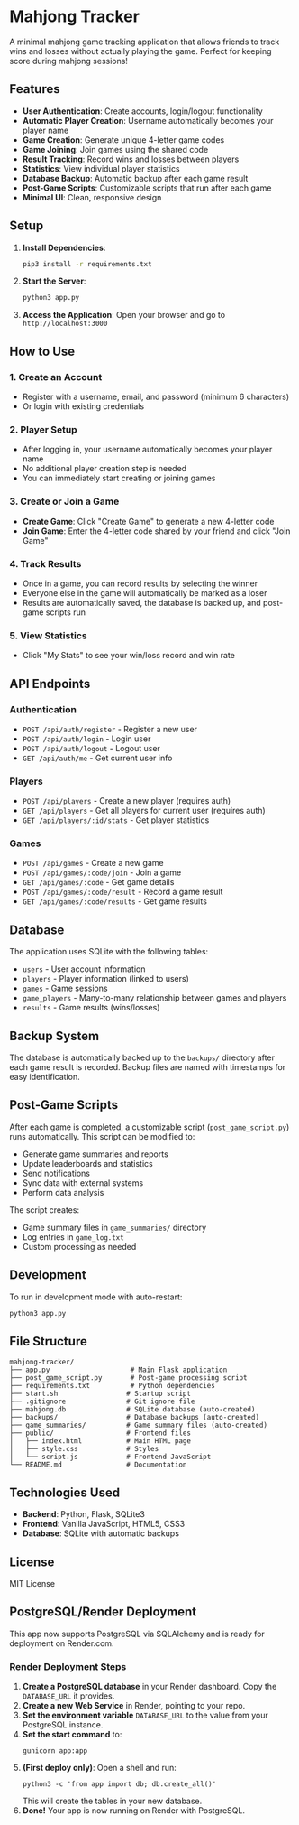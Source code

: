 # Mahjong Tracker

A minimal mahjong game tracking application that allows friends to track wins and losses without actually playing the game. Perfect for keeping score during mahjong sessions!

## Features

- **User Authentication**: Create accounts, login/logout functionality
- **Automatic Player Creation**: Username automatically becomes your player name
- **Game Creation**: Generate unique 4-letter game codes
- **Game Joining**: Join games using the shared code
- **Result Tracking**: Record wins and losses between players
- **Statistics**: View individual player statistics
- **Database Backup**: Automatic backup after each game result
- **Post-Game Scripts**: Customizable scripts that run after each game
- **Minimal UI**: Clean, responsive design

## Setup

1. **Install Dependencies**:
   ```bash
   pip3 install -r requirements.txt
   ```

2. **Start the Server**:
   ```bash
   python3 app.py
   ```

3. **Access the Application**:
   Open your browser and go to `http://localhost:3000`

## How to Use

### 1. Create an Account
- Register with a username, email, and password (minimum 6 characters)
- Or login with existing credentials

### 2. Player Setup
- After logging in, your username automatically becomes your player name
- No additional player creation step is needed
- You can immediately start creating or joining games

### 3. Create or Join a Game
- **Create Game**: Click "Create Game" to generate a new 4-letter code
- **Join Game**: Enter the 4-letter code shared by your friend and click "Join Game"

### 4. Track Results
- Once in a game, you can record results by selecting the winner
- Everyone else in the game will automatically be marked as a loser
- Results are automatically saved, the database is backed up, and post-game scripts run

### 5. View Statistics
- Click "My Stats" to see your win/loss record and win rate

## API Endpoints

### Authentication
- `POST /api/auth/register` - Register a new user
- `POST /api/auth/login` - Login user
- `POST /api/auth/logout` - Logout user
- `GET /api/auth/me` - Get current user info

### Players
- `POST /api/players` - Create a new player (requires auth)
- `GET /api/players` - Get all players for current user (requires auth)
- `GET /api/players/:id/stats` - Get player statistics

### Games
- `POST /api/games` - Create a new game
- `POST /api/games/:code/join` - Join a game
- `GET /api/games/:code` - Get game details
- `POST /api/games/:code/result` - Record a game result
- `GET /api/games/:code/results` - Get game results

## Database

The application uses SQLite with the following tables:
- `users` - User account information
- `players` - Player information (linked to users)
- `games` - Game sessions
- `game_players` - Many-to-many relationship between games and players
- `results` - Game results (wins/losses)

## Backup System

The database is automatically backed up to the `backups/` directory after each game result is recorded. Backup files are named with timestamps for easy identification.

## Post-Game Scripts

After each game is completed, a customizable script (`post_game_script.py`) runs automatically. This script can be modified to:
- Generate game summaries and reports
- Update leaderboards and statistics
- Send notifications
- Sync data with external systems
- Perform data analysis

The script creates:
- Game summary files in `game_summaries/` directory
- Log entries in `game_log.txt`
- Custom processing as needed

## Development

To run in development mode with auto-restart:
```bash
python3 app.py
```

## File Structure

```
mahjong-tracker/
├── app.py                    # Main Flask application
├── post_game_script.py       # Post-game processing script
├── requirements.txt          # Python dependencies
├── start.sh                 # Startup script
├── .gitignore               # Git ignore file
├── mahjong.db               # SQLite database (auto-created)
├── backups/                 # Database backups (auto-created)
├── game_summaries/          # Game summary files (auto-created)
├── public/                  # Frontend files
│   ├── index.html           # Main HTML page
│   ├── style.css            # Styles
│   └── script.js            # Frontend JavaScript
└── README.md                # Documentation
```

## Technologies Used

- **Backend**: Python, Flask, SQLite3
- **Frontend**: Vanilla JavaScript, HTML5, CSS3
- **Database**: SQLite with automatic backups

## License

MIT License

## PostgreSQL/Render Deployment

This app now supports PostgreSQL via SQLAlchemy and is ready for deployment on Render.com.

### Render Deployment Steps
1. **Create a PostgreSQL database** in your Render dashboard. Copy the `DATABASE_URL` it provides.
2. **Create a new Web Service** in Render, pointing to your repo.
3. **Set the environment variable** `DATABASE_URL` to the value from your PostgreSQL instance.
4. **Set the start command** to:
   ```
   gunicorn app:app
   ```
5. **(First deploy only)**: Open a shell and run:
   ```
   python3 -c 'from app import db; db.create_all()'
   ```
   This will create the tables in your new database.
6. **Done!** Your app is now running on Render with PostgreSQL. 